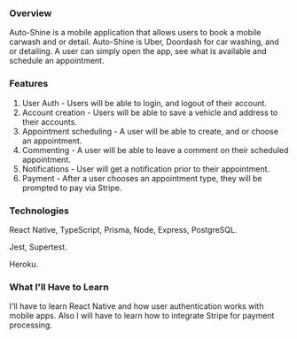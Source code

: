 ### Overview
Auto-Shine is a mobile application that allows users to book a mobile carwash and or detail. Auto-Shine is Uber, Doordash for car washing, and or detailing. A user can simply open the app, see what is available and schedule an appointment.


### Features
1. User Auth - Users will be able to login, and logout of their account.
2. Account creation - Users will be able to save a vehicle and address to their accounts.
3. Appointment scheduling - A user will be able to create, and or choose an appointment.
4. Commenting - A user will be able to leave a comment on their scheduled appointment. 
5. Notifications - User will get a notification prior to their appointment.
6. Payment - After a user chooses an appointment type, they will be prompted to pay via Stripe.

### Technologies
React Native, 
TypeScript, 
Prisma, 
Node, 
Express, 
PostgreSQL.

Jest, 
Supertest.

Heroku.

### What I'll Have to Learn
I'll have to learn React Native and how user authentication works with mobile apps. Also I will have to learn how to integrate Stripe for payment processing. 
